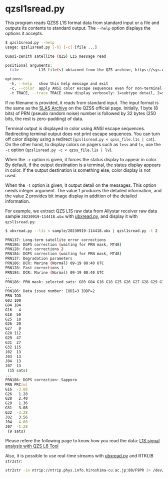 # qzsl1sread.py

This program reads QZSS L1S format data from standard input or a file and outputs its contents to standard output. The ``--help`` option displays the options it accepts.

```bash
$ qzsl1sread.py --help
usage: qzsl1sread.py [-h] [-c] [file ...]

Quasi-zenith satellite (QZS) L1S message read

positional arguments:
  file         L1S file(s) obtained from the QZS archive, https://sys.qzss.go.jp/dod/archives/slas.html

options:
  -h, --help   show this help message and exit
  -c, --color  apply ANSI color escape sequences even for non-terminal.
  -t TRACE, --trace TRACE show display verbosely: 1=subtype detail, 2=subtype and bit image.
```

If no filename is provided, it reads from standard input. The input format is the same as the [SLAS Archive](https://sys.qzss.go.jp/dod/en/archives/slas.html) on the QZSS official page. Initially, 1 byte (8 bits) of PRN (pseudo random noise) number is followed by 32 bytes (250 bits, the rest is zero-padding) of data.

Terminal output is displayed in color using ANSI escape sequences. Redirecting terminal output does not print escape sequences. You can turn off color display using a redirect (``qzsl1sread.py < qzss_file.l1s | cat``). On the other hand, to display colors on pagers such as ``less`` and ``lv``, use the ``-c`` option (``qzsl1sread.py -c < qzss_file.l1s | lv``).

When the ``-c`` option is given, it forces the status display to appear in color. By default, if the output destination is a terminal, the status display appears in color. If the output destination is something else, color display is not used.

When the ``-t`` option is given, it output detail on the messages. This option needs integer argument. The value 1 produces the detailed information, and the value 2 provides bit image display in addition of the detailed information.

For example, we extract QZS L1S raw data from Allystar receiver raw data sample ``20230919-114418.ubx`` with [ubxread.py](ubxread.md), and display it with ``qzsl1sread.py``:

```bash
$ ubxread.py --l1s < sample/20230919-114418.ubx | qzsl1sread.py -t 2

PRN137: Long-term satellite error corrections
PRN186: DGPS correction (waiting for PRN mask, MT48)
PRN128: Fast corrections 2
PRN184: DGPS correction (waiting for PRN mask, MT48)
PRN137: Degradation parameters
PRN186: DCR: Marine (Normal) 09-19 08:40 UTC
PRN128: Fast corrections 1
PRN184: DCR: Marine (Normal) 09-19 08:40 UTC
...
PRN186: PRN mask: selected sats: G03 G04 G16 G18 G25 G26 G27 G28 G29 G31 G32 J02 J03 J04 J07 (15 sats, IODP=2)
...
PRN186: Data issue number: IODI=3 IODP=2
PRN IOD
G03 100
G04 184
G16   4
G18  50
G25  18
G26  20
G27   8
G28 112
G29  47
G31  27
G32 115
J02  13
J03  13
J04  13
J07  13
 (15 sats)
...
PRN186: DGPS correction: Sapporo
PRN PRC[m]
G16  -3.08
G26   1.28
G28   2.40
G29   1.36
G31   3.08
G32  -3.28
J02   3.56
J04  -4.00
J07  -1.28
 (9 sats)
```

Please refere the following page to know how you read the data: [L1S signal analysis with QZS L6 Tool](https://s-taka.org/en/qzsl6tool-20231111upd/)

Also, it is possible to use real-time streams with [ubxread.py](ubxread.md) and RTKLIB ``str2str``:

```bash
str2str -in ntrip://ntrip.phys.info.hiroshima-cu.ac.jp:80/F9PR 2> /dev/null | ubxread.py --l1s | qzsl1sread.py
```

